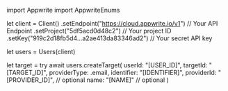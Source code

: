 import Appwrite
import AppwriteEnums

let client = Client()
    .setEndpoint("https://cloud.appwrite.io/v1") // Your API Endpoint
    .setProject("5df5acd0d48c2") // Your project ID
    .setKey("919c2d18fb5d4...a2ae413da83346ad2") // Your secret API key

let users = Users(client)

let target = try await users.createTarget(
    userId: "[USER_ID]",
    targetId: "[TARGET_ID]",
    providerType: .email,
    identifier: "[IDENTIFIER]",
    providerId: "[PROVIDER_ID]", // optional
    name: "[NAME]" // optional
)


